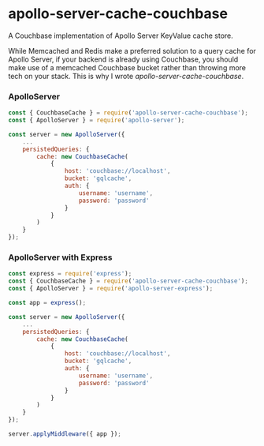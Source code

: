 # apollo-server-cache-couchbase
A Couchbase implementation of Apollo Server KeyValue cache store.

While Memcached and Redis make a preferred solution to a query cache for Apollo Server, if your backend is already using Couchbase, you should make use of a memcached Couchbase bucket rather than throwing more tech on your stack. This is why I wrote *apollo-server-cache-couchbase*.

### ApolloServer
````javascript
const { CouchbaseCache } = require('apollo-server-cache-couchbase');
const { ApolloServer } = require('apollo-server');

const server = new ApolloServer({
    ...
    persistedQueries: {
        cache: new CouchbaseCache(
            {
                host: 'couchbase://localhost',
                bucket: 'gqlcache',
                auth: {
                    username: 'username',
                    password: 'password'
                }
            }
        )
    }
});
````
### ApolloServer with Express
````javascript
const express = require('express');
const { CouchbaseCache } = require('apollo-server-cache-couchbase');
const { ApolloServer } = require('apollo-server-express');

const app = express();

const server = new ApolloServer({
    ...
    persistedQueries: {
        cache: new CouchbaseCache(
            {
                host: 'couchbase://localhost',
                bucket: 'gqlcache',
                auth: {
                    username: 'username',
                    password: 'password'
                }
            }
        )
    }
});

server.applyMiddleware({ app });
````
